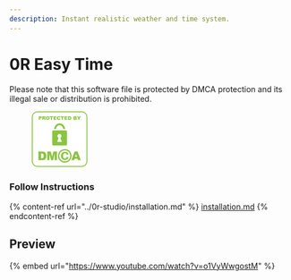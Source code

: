 ```yaml
---
description: Instant realistic weather and time system.
---
```


# 0R Easy Time

Please note that this software file is protected by DMCA protection and its illegal sale or distribution is prohibited.

<figure><img src="../../.gitbook/assets/DMCA_badge_trn_100w.png" alt=""><figcaption></figcaption></figure>

### Follow Instructions

{% content-ref url="../0r-studio/installation.md" %}
[installation.md](../0r-studio/installation.md)
{% endcontent-ref %}

## Preview

{% embed url="https://www.youtube.com/watch?v=o1VyWwgostM" %}

